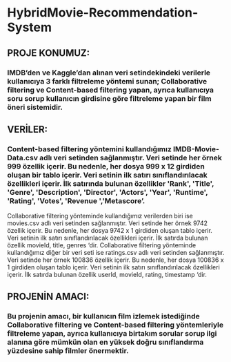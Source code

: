 # HybridMovie-Recommendation-System

## PROJE KONUMUZ:

### IMDB’den ve Kaggle’dan alınan veri setindekindeki verilerle kullanıcıya 3 farklı filtreleme yöntemi sunan; Collaborative filtering ve Content-based filtering yapan, ayrıca   kullanıcıya soru sorup kullanıcın girdisine göre filtreleme yapan bir film öneri sistemidir.


## VERİLER:
### Content-based filtering yöntemini kullandığımız IMDB-Movie-Data.csv adlı veri setinden sağlanmıştır. Veri setinde her örnek 999 özellik içerir. Bu nedenle, her dosya 999 x 12 girdiden oluşan bir tablo içerir. Veri setinin ilk satırı sınıflandırılacak özellikleri içerir. İlk satırında bulunan özellikler 'Rank', 'Title', 'Genre', 'Description', 'Director', 'Actors', 'Year', 'Runtime', 'Rating', 'Votes', 'Revenue ','Metascore’.
Collaborative filtering yönteminde kullandığımız verilerden biri ise movies.csv adlı veri setinden sağlanmıştır. Veri setinde her örnek 9742 özellik içerir. Bu nedenle, her dosya 9742 x 1 girdiden oluşan tablo içerir. Veri setinin ilk satırı sınıflandırılacak özellikleri içerir. İlk satırda bulunan özellik movieId, title, genres ‘dir. 
Collaborative filtering yönteminde kullandığımız diğer bir veri seti ise ratings.csv adlı veri setinden sağlanmıştır. Veri setinde her örnek 100836 özellik içerir. Bu nedenle, her dosya 100836 x 1 girdiden oluşan tablo içerir. Veri setinin ilk satırı sınıflandırılacak özellikleri içerir. İlk satırda bulunan özellik userId, movieId, rating, timestamp ‘dir.



## PROJENİN AMACI:
### Bu projenin amacı, bir kullanıcın film izlemek istediğinde Collaborative filtering ve Content-based filtering yöntemleriyle filtreleme yapan, ayrıca kullanıcıya birtakım sorular sorup ilgi alanına göre mümkün olan en yüksek doğru sınıflandırma yüzdesine sahip filmler önermektir.
